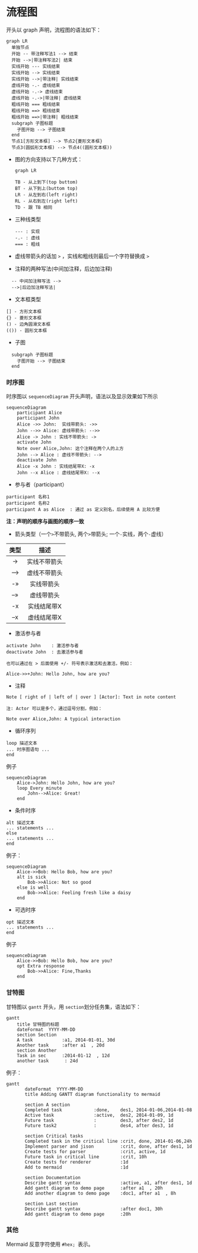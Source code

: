 # 流程图

开头以 graph 声明，流程图的语法如下：

```mermaid
graph LR
  单独节点
  开始 -- 带注释写法1 --> 结束
  开始 -->|带注释写法2| 结束
  实线开始 --- 实线结束
  实线开始 --> 实线结束
  实线开始 -->|带注释| 实线结束
  虚线开始 -.- 虚线结束
  虚线开始 -.-> 虚线结束
  虚线开始 -.->|带注释| 虚线结束
  粗线开始 === 粗线结束
  粗线开始 ==> 粗线结束
  粗线开始 ==>|带注释| 粗线结束
  subgraph 子图标题
    子图开始 --> 子图结束
  end
  节点1[方形文本框] --> 节点2{菱形文本框}
  节点3(圆弧形文本框) --> 节点4((圆形文本框))
```

- 图的方向支持以下几种方式：

  ```text
  graph LR
  
  TB - 从上到下(top buttom)
  BT - 从下到上(buttom top)
  LR - 从左到右(left right)
  RL - 从右到左(right left)
  TD - 跟 TB 相同
  ```

- 三种线类型

  ```text
  --- : 实现
  -.- : 虚线
  === : 粗线
  ```

- 虚线带箭头的话加 `>` ，实线和粗线则最后一个字符替换成 `>`
- 注释的两种写法(中间加注释，后边加注释)

```
  -- 中间加注释写法 -->
  -->|后边加注释写法|
```

- 文本框类型

```
[] - 方形文本框
{} - 菱形文本框
() - 边角圆滑文本框
(()) - 圆形文本框
```

- 子图

```
  subgraph 子图标题
    子图开始 --> 子图结束
  end
```

### 时序图

时序图以 `sequenceDiagram` 开头声明，语法以及显示效果如下所示

```mermaid
sequenceDiagram
    participant Alice
    participant John
    Alice ->> John:  实线带箭头: ->>
    John -->> Alice: 虚线带箭头: -->>
    Alice -> John : 实线不带箭头: ->
    activate John
    Note over Alice,John: 这个注释在两个人的上方
    John --> Alice : 虚线不带箭头: -->
    deactivate John
    Alice -x John : 实线结尾带X: -x
    John --x Alice : 虚线结尾带X: --x
```

- 参与者（participant）

```
participant 名称1
participant 名称2
participant A as Alice  : 通过 as 定义别名，后续使用 A 比较方便
```

**注：声明的顺序与画图的顺序一致**

- 箭头类型（一个`>`不带箭头, 两个`>`带箭头; 一个`-`实线，两个`-`虚线）

| 类型 |     描述     |
| :--: | :----------: |
|  ->  | 实线不带箭头 |
|  –>  | 虚线不带箭头 |
|  -»  |  实线带箭头  |
|  –»  |  虚线带箭头  |
|  -x  | 实线结尾带X  |
|  –x  | 虚线结尾带X  |

- 激活参与者

```
activate John    : 激活参与者
deactivate John  : 去激活参与者

也可以通过在 > 后面使用 +/- 符号表示激活和去激活，例如：

Alice->>+John: Hello John, how are you?
```

- 注释

```
Note [ right of | left of | over ] [Actor]: Text in note content

注: Actor 可以是多个，通过逗号分割，例如：

Note over Alice,John: A typical interaction
```

- 循环序列

```
loop 描述文本
... 时序图语句 ...
end
```

例子

```mermaid
sequenceDiagram
    Alice->John: Hello John, how are you?
    loop Every minute
        John-->Alice: Great!
    end
```

- 条件时序

```
alt 描述文本
... statements ...
else
... statements ...
end
```

例子：

```mermaid
sequenceDiagram
    Alice->>Bob: Hello Bob, how are you?
    alt is sick
        Bob->>Alice: Not so good
    else is well
        Bob->>Alice: Feeling fresh like a daisy
    end
```

- 可选时序

```
opt 描述文本
... statements ...
end
```

例子

```mermaid
sequenceDiagram
    Alice->>Bob: Hello Bob, how are you?
    opt Extra response
        Bob->>Alice: Fine,Thanks
    end
```

### 甘特图

甘特图以 `gantt` 开头，用 `section`划分任务集，语法如下：

```
gantt
    title 甘特图的标题
    dateFormat  YYYY-MM-DD
    section Section
    A task           :a1, 2014-01-01, 30d
    Another task     :after a1  , 20d
    section Another
    Task in sec      :2014-01-12  , 12d
    another task      : 24d
```

例子：

```mermaid
gantt
       dateFormat  YYYY-MM-DD
       title Adding GANTT diagram functionality to mermaid

       section A section
       Completed task            :done,    des1, 2014-01-06,2014-01-08
       Active task               :active,  des2, 2014-01-09, 1d
       Future task               :         des3, after des2, 1d
       Future task2              :         des4, after des3, 1d

       section Critical tasks
       Completed task in the critical line :crit, done, 2014-01-06,24h
       Implement parser and jison          :crit, done, after des1, 1d
       Create tests for parser             :crit, active, 1d
       Future task in critical line        :crit, 10h
       Create tests for renderer           :1d
       Add to mermaid                      :1d

       section Documentation
       Describe gantt syntax               :active, a1, after des1, 1d
       Add gantt diagram to demo page      :after a1  , 20h
       Add another diagram to demo page    :doc1, after a1  , 8h

       section Last section
       Describe gantt syntax               :after doc1, 30h
       Add gantt diagram to demo page      :20h
```

### 其他

Mermaid 反意字符使用 `#hex; `表示。